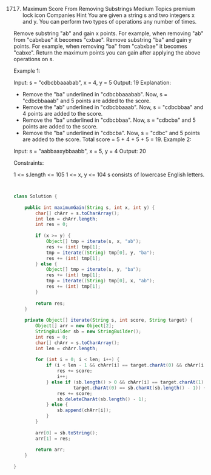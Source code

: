 1717. Maximum Score From Removing Substrings
Medium
Topics
premium lock icon
Companies
Hint
You are given a string s and two integers x and y. You can perform two types of operations any number of times.

Remove substring "ab" and gain x points.
For example, when removing "ab" from "cabxbae" it becomes "cxbae".
Remove substring "ba" and gain y points.
For example, when removing "ba" from "cabxbae" it becomes "cabxe".
Return the maximum points you can gain after applying the above operations on s.

 

Example 1:

Input: s = "cdbcbbaaabab", x = 4, y = 5
Output: 19
Explanation:
- Remove the "ba" underlined in "cdbcbbaaabab". Now, s = "cdbcbbaaab" and 5 points are added to the score.
- Remove the "ab" underlined in "cdbcbbaaab". Now, s = "cdbcbbaa" and 4 points are added to the score.
- Remove the "ba" underlined in "cdbcbbaa". Now, s = "cdbcba" and 5 points are added to the score.
- Remove the "ba" underlined in "cdbcba". Now, s = "cdbc" and 5 points are added to the score.
Total score = 5 + 4 + 5 + 5 = 19.
Example 2:

Input: s = "aabbaaxybbaabb", x = 5, y = 4
Output: 20
 

Constraints:

1 <= s.length <= 105
1 <= x, y <= 104
s consists of lowercase English letters.

```java


class Solution {
    
    public int maximumGain(String s, int x, int y) {
        char[] chArr = s.toCharArray();
        int len = chArr.length;
        int res = 0;
        
        if (x >= y) {
            Object[] tmp = iterate(s, x, "ab");
            res += (int) tmp[1];
            tmp = iterate((String) tmp[0], y, "ba");
            res += (int) tmp[1];
        } else {
            Object[] tmp = iterate(s, y, "ba");
            res += (int) tmp[1];
            tmp = iterate((String) tmp[0], x, "ab");
            res += (int) tmp[1];
        }
        
        return res;
    }
    
    private Object[] iterate(String s, int score, String target) {
        Object[] arr = new Object[2];
        StringBuilder sb = new StringBuilder();
        int res = 0;
        char[] chArr = s.toCharArray();
        int len = chArr.length;
        
        for (int i = 0; i < len; i++) {
            if (i < len - 1 && chArr[i] == target.charAt(0) && chArr[i + 1] == target.charAt(1)) {
                res += score;
                i++;
            } else if (sb.length() > 0 && chArr[i] == target.charAt(1) &&
                      target.charAt(0) == sb.charAt(sb.length() - 1)) {
                res += score;
                sb.deleteCharAt(sb.length() - 1);
            } else {
                sb.append(chArr[i]);
            }
        }
        
        arr[0] = sb.toString();
        arr[1] = res;
        
        return arr;
    }
    
}

```
